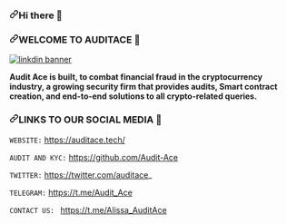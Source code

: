 <article class="markdown-body entry-content container-lg f5" itemprop="text"><h3 dir="auto"><a id="user-content-hi-there-" class="anchor" aria-hidden="true" tabindex="-1" href="#hi-there-"><svg class="octicon octicon-link" viewBox="0 0 16 16" version="1.1" width="16" height="16" aria-hidden="true"><path d="m7.775 3.275 1.25-1.25a3.5 3.5 0 1 1 4.95 4.95l-2.5 2.5a3.5 3.5 0 0 1-4.95 0 .751.751 0 0 1 .018-1.042.751.751 0 0 1 1.042-.018 1.998 1.998 0 0 0 2.83 0l2.5-2.5a2.002 2.002 0 0 0-2.83-2.83l-1.25 1.25a.751.751 0 0 1-1.042-.018.751.751 0 0 1-.018-1.042Zm-4.69 9.64a1.998 1.998 0 0 0 2.83 0l1.25-1.25a.751.751 0 0 1 1.042.018.751.751 0 0 1 .018 1.042l-1.25 1.25a3.5 3.5 0 1 1-4.95-4.95l2.5-2.5a3.5 3.5 0 0 1 4.95 0 .751.751 0 0 1-.018 1.042.751.751 0 0 1-1.042.018 1.998 1.998 0 0 0-2.83 0l-2.5 2.5a1.998 1.998 0 0 0 0 2.83Z"></path></svg></a>Hi there 👋</h3>
<h3 dir="auto"><a id="user-content-welcome-to-auditace-rocket" class="anchor" aria-hidden="true" tabindex="-1" href="#welcome-to-auditace-rocket"><svg class="octicon octicon-link" viewBox="0 0 16 16" version="1.1" width="16" height="16" aria-hidden="true"><path d="m7.775 3.275 1.25-1.25a3.5 3.5 0 1 1 4.95 4.95l-2.5 2.5a3.5 3.5 0 0 1-4.95 0 .751.751 0 0 1 .018-1.042.751.751 0 0 1 1.042-.018 1.998 1.998 0 0 0 2.83 0l2.5-2.5a2.002 2.002 0 0 0-2.83-2.83l-1.25 1.25a.751.751 0 0 1-1.042-.018.751.751 0 0 1-.018-1.042Zm-4.69 9.64a1.998 1.998 0 0 0 2.83 0l1.25-1.25a.751.751 0 0 1 1.042.018.751.751 0 0 1 .018 1.042l-1.25 1.25a3.5 3.5 0 1 1-4.95-4.95l2.5-2.5a3.5 3.5 0 0 1 4.95 0 .751.751 0 0 1-.018 1.042.751.751 0 0 1-1.042.018 1.998 1.998 0 0 0-2.83 0l-2.5 2.5a1.998 1.998 0 0 0 0 2.83Z"></path></svg></a>WELCOME TO AUDITACE 🚀</h3>
<p dir="auto"><a target="_blank" rel="noopener noreferrer nofollow" href="https://camo.githubusercontent.com/8f26d3a5f5522b2ed4109fb8de6619f4dbe3f8978bf87f1924cdf0228df747c4/68747470733a2f2f7062732e7477696d672e636f6d2f70726f66696c655f62616e6e6572732f313537353139313734323536333132373239362f313636353139313034342f3130383078333630"><img src="https://camo.githubusercontent.com/8f26d3a5f5522b2ed4109fb8de6619f4dbe3f8978bf87f1924cdf0228df747c4/68747470733a2f2f7062732e7477696d672e636f6d2f70726f66696c655f62616e6e6572732f313537353139313734323536333132373239362f313636353139313034342f3130383078333630" alt="linkdin banner" data-canonical-src="https://pbs.twimg.com/profile_banners/1575191742563127296/1665191044/1080x360" style="max-width: 100%;"></a></p>
<p dir="auto"><strong>Audit Ace is built, to combat financial fraud in the cryptocurrency industry, a growing security firm that provides audits,
Smart contract creation, and end-to-end solutions to all crypto-related queries.</strong></p>
<h3 dir="auto"><a id="user-content-links-to-our-social-media-bell" class="anchor" aria-hidden="true" tabindex="-1" href="#links-to-our-social-media-bell"><svg class="octicon octicon-link" viewBox="0 0 16 16" version="1.1" width="16" height="16" aria-hidden="true"><path d="m7.775 3.275 1.25-1.25a3.5 3.5 0 1 1 4.95 4.95l-2.5 2.5a3.5 3.5 0 0 1-4.95 0 .751.751 0 0 1 .018-1.042.751.751 0 0 1 1.042-.018 1.998 1.998 0 0 0 2.83 0l2.5-2.5a2.002 2.002 0 0 0-2.83-2.83l-1.25 1.25a.751.751 0 0 1-1.042-.018.751.751 0 0 1-.018-1.042Zm-4.69 9.64a1.998 1.998 0 0 0 2.83 0l1.25-1.25a.751.751 0 0 1 1.042.018.751.751 0 0 1 .018 1.042l-1.25 1.25a3.5 3.5 0 1 1-4.95-4.95l2.5-2.5a3.5 3.5 0 0 1 4.95 0 .751.751 0 0 1-.018 1.042.751.751 0 0 1-1.042.018 1.998 1.998 0 0 0-2.83 0l-2.5 2.5a1.998 1.998 0 0 0 0 2.83Z"></path></svg></a>LINKS TO OUR SOCIAL MEDIA 🔔</h3>
<p dir="auto"><code>WEBSITE:</code> <a href="https://auditace.tech/" rel="nofollow">https://auditace.tech/</a></p>
<p dir="auto"><code>AUDIT AND KYC:</code> <a href="https://github.com/Audit-Ace">https://github.com/Audit-Ace</a></p>
<p dir="auto"><code>TWITTER:</code> <a href="https://twitter.com/auditace" rel="nofollow">https://twitter.com/auditace</a>_</p>
<p dir="auto"><code>TELEGRAM:</code> <a href="https://t.me/Audit_Ace" rel="nofollow">https://t.me/Audit_Ace</a></p>
<p dir="auto"><code>CONTACT US: </code> <a href="https://t.me/Alissa_AuditAce" rel="nofollow">https://t.me/Alissa_AuditAce</a></p>

</article>

